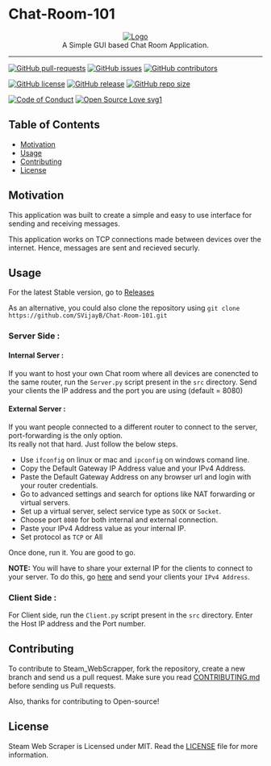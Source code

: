 # Chat-Room-101
<p align="center">
    <a href="https://github.com/SVijayB/Chat-Room-101"><img src="https://i.ibb.co/p3jgQSk/SS.png" alt="Logo" border="0"></a>
    <br>A Simple GUI based Chat Room Application.
</p>

---

[![GitHub pull-requests](https://img.shields.io/github/issues-pr/SVijayB/Chat-Room-101.svg)](https://github.com/SVijayB/Chat-Room-101/pulls)
[![GitHub issues](https://img.shields.io/github/issues/SVijayB/Chat-Room-101.svg)](https://github.com/SVijayB/Chat-Room-101/issues)
[![GitHub contributors](https://img.shields.io/github/contributors/SVijayB/Chat-Room-101.svg)](https://github.com/SVijayB/Chat-Room-101/graphs/contributors)

[![GitHub license](https://img.shields.io/github/license/SVijayB/Chat-Room-101.svg)](https://github.com/SVijayB/Chat-Room-101/blob/master/LICENSE)
[![GitHub release](https://img.shields.io/github/release/SVijayB/Chat-Room-101.svg)](https://github.com/SVijayB/Chat-Room-101/releases)
[![GitHub repo size](https://img.shields.io/github/repo-size/SVijayB/Chat-Room-101)](https://github.com/SVijayB/Chat-Room-101)

[![Code of Conduct](https://img.shields.io/badge/code%20of-conduct-ff69b4.svg?style=flat)](https://github.com/SVijayB/Chat-Room-101/blob/master/.github/CODE_OF_CONDUCT.md)
[![Open Source Love svg1](https://badges.frapsoft.com/os/v1/open-source.svg?v=103)](https://github.com/SVijayB/Chat-Room-101/blob/master/.github/CONTRIBUTING.md)

## Table of Contents

- [Motivation](#Motivation)
- [Usage](#Usage)
- [Contributing](#Contributing)
- [License](#License)

## Motivation

This application was built to create a simple and easy to use interface for sending and receiving messages.

This application works on TCP connections made between devices over the internet.
Hence, messages are sent and recieved securly.

## Usage

For the latest Stable version, go to <a href="https://github.com/SVijayB/Chat-Room-101/releases">Releases</a>

As an alternative, you could also clone the repository using `git clone https://github.com/SVijayB/Chat-Room-101.git`

### Server Side :
#### Internal Server : 
If you want to host your own Chat room where all devices are conencted to the same router, 
run the `Server.py` script present in the `src` directory.
Send your clients the IP address and the port you are using (default = 8080)

#### External Server : 
If you want people connected to a different router to connect to the server, port-forwarding is the only option.<br>
Its really not that hard. Just follow the below steps.
- Use `ifconfig` on linux or mac and `ipconfig` on windows comand line.
- Copy the Default Gateway IP Address value and your IPv4 Address.
- Paste the Default Gateway Address on any browser url and login with your router credentials.
- Go to advanced settings and search for options like NAT forwarding or virtual servers.
- Set up a virtual server, select service type as `SOCK` or `Socket`. 
- Choose port `8080` for both internal and external connection.
- Paste your IPv4 Address value as your internal IP.
- Set protocol as `TCP` or All

Once done, run it. You are good to go.

**NOTE:** You will have to share your external IP for the clients to connect to your server. 
To do this, go <a href="https://whatismyipaddress.com/">here</a> and send your clients your `IPv4 Address`.

### Client Side : 
For Client side, run the `Client.py` script present in the `src` directory.
Enter the Host IP address and the Port number.

## Contributing 

To contribute to Steam_WebScrapper, fork the repository, create a new branch and send us a pull request. Make sure you read [CONTRIBUTING.md](https://github.com/SVijayB/Chat-Room-101/blob/master/.github/CONTRIBUTING.md) before sending us Pull requests. 

Also, thanks for contributing to Open-source!

## License 

Steam Web Scraper is Licensed under MIT. Read the [LICENSE](https://github.com/SVijayB/Chat-Room-101/blob/master/LICENSE) file for more information.
